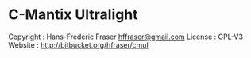 C-Mantix Ultralight
===================

Copyright : Hans-Frederic Fraser hffraser@gmail.com
License : GPL-V3
Website : http://bitbucket.org/hfraser/cmul
